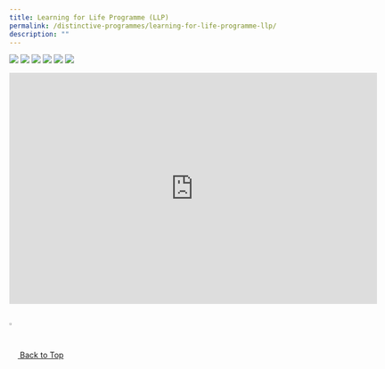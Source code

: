 ```yaml
---
title: Learning for Life Programme (LLP)
permalink: /distinctive-programmes/learning-for-life-programme-llp/
description: ""
---
```

![](/images/1%20(2).jpg)
![](/images/2%20(2).jpg)
![](/images/3%20(2).jpg)
![](/images/4%20(2).jpg)
![](/images/5%20(2).jpg)
![](/images/6%20(2).jpg)

<iframe width="660" height="415" src="https://www.youtube.com/embed/lW-2-xVulY4" title="Learning For Life Programme (LLP)" frameborder="0" allow="accelerometer; autoplay; clipboard-write; encrypted-media; gyroscope; picture-in-picture" allowfullscreen></iframe>


<br>
<br>
<br>

<a href="/distinctive-programmes/learning-for-life-programme-llp#lo_main">
	 <img src="/images/arrow-up.png" style="width:3%" align="center"/> Back to Top
</a>